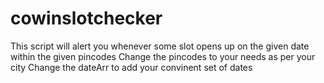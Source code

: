 # cowinslotchecker
This script will alert you whenever some slot opens up on the given date within the given pincodes
Change the pincodes to your needs as per your city
Change the dateArr to add your convinent set of dates 
